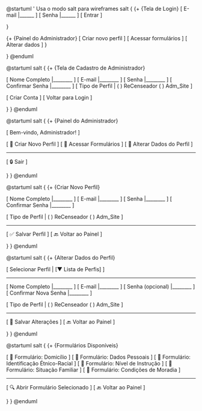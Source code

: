 @startuml
' Usa o modo salt para wireframes
salt
{
{+
{Tela de Login}
[ E-mail       |______         ]
[ Senha        |______         ]
[ Entrar                         ]

}

{+
{Painel do Administrador}
[ Criar novo perfil       ]
[ Acessar formulários     ]
[ Alterar dados           ]
}

}
@enduml


@startuml
salt
{
{+
{Tela de Cadastro de Administrador}

[ Nome Completo       |________ ]
[ E-mail              |________ ]
[ Senha               |________ ]
[ Confirmar Senha     |________ ]
[ Tipo de Perfil      | ( ) ReCenseador   ( ) Adm_Site ]

[ Criar Conta ]
[ Voltar para Login ]

}
}
@enduml





@startuml
salt
{
{+
{Painel do Administrador}

[ Bem-vindo, Administrador! ]

[ 🧾 Criar Novo Perfil      ]
[ 📄 Acessar Formulários    ]
[ 📝 Alterar Dados do Perfil ]

----

[ 🔒 Sair ]

}
}
@enduml






@startuml
salt
{
{+
{Criar Novo Perfil}

[ Nome Completo       |________ ]
[ E-mail              |________ ]
[ Senha               |________ ]
[ Confirmar Senha     |________ ]

[ Tipo de Perfil      | ( ) ReCenseador   ( ) Adm_Site ]

----

[ ✅ Salvar Perfil ]
[ 🔙 Voltar ao Painel ]

}
}
@enduml





@startuml
salt
{
{+
{Alterar Dados do Perfil}

[ Selecionar Perfil     | [▼ Lista de Perfis] ]

----

[ Nome Completo         |________ ]
[ E-mail                |________ ]
[ Senha (opcional)      |________ ]
[ Confirmar Nova Senha  |________ ]

[ Tipo de Perfil        | ( ) ReCenseador   ( ) Adm_Site ]

----

[ 💾 Salvar Alterações ]
[ 🔙 Voltar ao Painel ]

}
}
@enduml




@startuml
salt
{
{+
{Formulários Disponíveis}

[ 🔘 Formulário: Domicílio ]
[ 🔘 Formulário: Dados Pessoais ]
[ 🔘 Formulário: Identificação Étnico-Racial ]
[ 🔘 Formulário: Nível de Instrução ]
[ 🔘 Formulário: Situação Familiar ]
[ 🔘 Formulário: Condições de Moradia ]

----

[ 🔍 Abrir Formulário Selecionado ]
[ 🔙 Voltar ao Painel ]

}
}
@enduml


